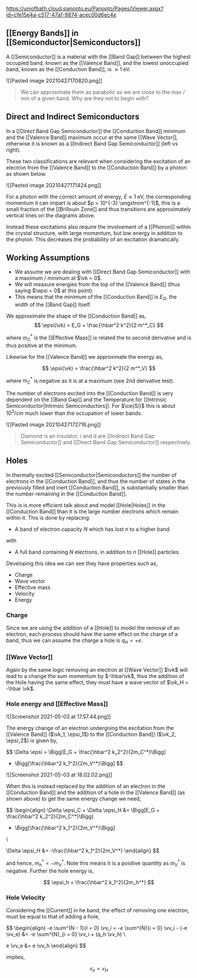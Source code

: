 https://uniofbath.cloud.panopto.eu/Panopto/Pages/Viewer.aspx?id=cfe15e4a-c517-47a1-9874-acec00d6ec4e

## [[Energy Bands]] in [[Semiconductor|Semiconductors]]

A [[Semiconductor]] is a material with the [[Band Gap]] between the highest occupied band, known as the [[Valence Band]], and the lowest unoccupied band, known as the [[Conduction Band]], is $\approx 1 \mathrm{~eV}$.

![[Pasted image 20210427170820.png]]

> We can approximate them as parabolic as we are close to the max / min of a given band. Why are they not to begin with?

## Direct and Indirect Semiconductors

In a [[Direct Band Gap Semiconductor]] the [[Conduction Band]] minimum and the [[Valence Band]] maximum occur at the same [[Wave Vector]], otherwise it is known as a [[Indirect Band Gap Semiconductor]] (left vs right).

These two classifications are relevant when considering the excitation of an electron from the [[Valence Band]] to the [[Conduction Band]] by a photon as shown below.

![[Pasted image 20210427171424.png]]

For a photon with the correct amount of energy, $E \approx 1\mathrm{~eV}$, the corresponding momentum it can impart is about $p = 10^{-3} \angstrom^{-1}$, this is a small fraction of the [[Brillouin Zone]] and thus transitions are approximately vertical lines on the diagrams above.

Instead these excitations also require the involvement of a [[Phonon]] within the crystal structure, with large momentum, but low energy in addition to the photon. This decreases the probability of an excitation dramatically.

## Working Assumptions

- We assume we are dealing with [[Direct Band Gap Semiconductor]] with a maximum / minimum at $\vk = 0$. 
- We will measure energies from the top of the [[Valence Band]] (thus saying $\epsi = 0$ at this point).
- This means that the minimum of the [[Conduction Band]] is $E_G$, the width of the [[Band Gap]] itself.


We approximate the shape of the [[Conduction Band]] as,
$$
\epsi(\vk) = E_G + \frac{\hbar^2 k^2}{2 m^*_C}
$$

where $m^*_C$ is the [[Effective Mass]] is related the to second derivative and is thus positive at the minimum.

Likewise for the [[Valence Band]] we approximate the energy as,

$$
\epsi(\vk) = \frac{\hbar^2 k^2}{2 m^*_V}
$$

where $m^*_C$ is negative as it is at a maximum (see 2nd derivative test).

The number of electrons excited into the [[Conduction Band]] is very dependent on the [[Band Gap]] and the Temperature for [[Intrinsic Semiconductor|Intrinsic Semiconductors]]. For $\ce{Si}$ this is about $10^3 / cm$ much lower than the occupation of lower bands.

![[Pasted image 20210427172716.png]]

> Diamond is an insulator, i and d are [[Indirect Band Gap Semiconductor]] and [[Direct Band Gap Semiconductor]] respectively.

## Holes

In thermally excited [[Semiconductor|Semiconductors]] the number of electrons in the [[Conduction Band]], and thus the number of states in the previously filled and inert [[Conduction Band]], is substantially smaller than the number remaining in the [[Conduction Band]].

This is is more efficient talk about and model [[Hole|Holes]] in the [[Conduction Band]] than it is the large number electrons which remain within it. This is done by replacing:

- A band of electron capacity $N$  which has lost $n$ to a higher band.

with

- A full band containing $N$ electrons, in addition to $n$ [[Hole]] particles.

Developing this idea we can see they have properties such as,

- Charge
- Wave vector
- Effective mass
- Velocity
- Energy

### Charge

Since we are using the addition of a [[Hole]] to model the removal of an electron, each process should have the same effect on the charge of a band, thus we can assume the charge a hole is $q_H = +e$.

### [[Wave Vector]]

Again by the same logic removing an electron at [[Wave Vector]] $\vk$ will lead to a change the sum momentum by $-\hbar\vk$, thus the addition of the Hole having the same effect, they must have a wave vector of $\vk_H = -\hbar \vk$.

### Hole energy and [[Effective Mass]]

![[Screenshot 2021-05-03 at 17.57.44.png]]

The energy change of an electron undergoing the excitation from the [[Valence Band]] ($\vk_1, \epsi_1$) to the [[Conduction Band]] ($\vk_2, \epsi_2$) is given by,

$$
\Delta \epsi =
\Bigg[E_G + \frac{\hbar^2 k_2^2}{2m_C^*}\Bigg]
- \Bigg[\frac{\hbar^2 k_1^2}{2m_V^*}\Bigg]
$$

![[Screenshot 2021-05-03 at 18.02.02.png]]

When this is instead replaced by the addition of an electron in the [[Conduction Band]] and the addition of a hole in the [[Valence Band]] (as shown above) to get the same energy change we need,

$$
\begin{align}
\Delta \epsi_C + \Delta \epsi_H 
&= \Bigg[E_G + \frac{\hbar^2 k_2^2}{2m_C^*}\Bigg]
- \Bigg[\frac{\hbar^2 k_1^2}{2m_V^*}\Bigg]

\\

\Delta \epsi_H &= -\frac{\hbar^2 k_1^2}{2m_V^*}
\end{align}
$$

and hence, $m_h^* = - m_V^*$. Note this means it is a positive quantity as $m_V^*$ is negative. Further the hole energy is,

$$
\epsi_h = \frac{\hbar^2 k_1^2}{2m_h^*}
$$

### Hole Velocity

Considering the [[Current]] in he band, the effect of removing one electron, must be equal to that of adding a hole,

$$
\begin{align}
-e \sum^{N - 1}_{i = 0} \vv_i
= -e \sum^{N}_{i = 0} \vv_i - (-e \vv_e)
&= -e \sum^{N}_{i = 0} \vv_i + (q_h \vv_h) \\

e \vv_e &= e \vv_h
\end{align}
$$

implies,

$$
v_e = v_H
$$


